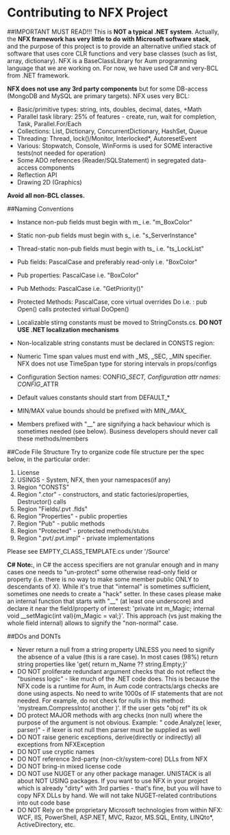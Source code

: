 # Contributing to NFX Project

##IMPORTANT MUST READ!!!
This is **NOT a typical .NET system**.
Actually, the **NFX framework has very little to do with Microsoft software stack**, and the purpose
of this project is to provide an alternative unified stack of software that uses core CLR functions
and very base classes (such as list, array, dictionary). NFX is a BaseClassLibrary for Aum 
programming language that we are working on. For now, we have used C# and very-BCL from .NET framework.


**NFX does not use any 3rd party components** but for some DB-access (MongoDB and MySQL are primary targets).
NFX uses very BCL:
* Basic/primitive types: string, ints, doubles, decimal, dates, +Math
* Parallel task library: 25% of features - create, run, wait for completion,
  Task, Parallel.For/Each
* Collections: List, Dictionary, ConcurrentDictionary, HashSet, Queue
* Threading: Thread, lock()/Monitor, Interlocked*, AutoresetEvent
* Various: Stopwatch, Console, WinForms is used for SOME interactive tests(not needed for operation)
* Some ADO references (Reader/SQLStatement) in segregated data-access components
* Reflection API
* Drawing 2D (Graphics)

**Avoid all non-BCL classes.**

##Naming Conventions
* Instance non-pub fields must begin with m_<PascalCase> i.e.  "m_BoxColor"
* Static non-pub fields must begin with   s_<PascalCase> i.e.  "s_ServerInstance"
* Thread-static non-pub fields must begin with ts_<PascalCase> i.e. "ts_LockList"

* Pub fields: PascalCase and preferably read-only	i.e. "BoxColor"
* Pub properties: PascalCase	i.e. "BoxColor"
* Pub Methods: PascalCase	i.e. "GetPriority()"
* Protected Methods: PascalCase, core virtual overrides Do<PascalCase> i.e. :  pub Open() calls protected virtual DoOpen()
* Localizable stirng constants must be moved to StringConsts.cs. **DO NOT USE .NET localization mechanisms**
* Non-localizable string constants must be declared in CONSTS region:
 * Numeric Time span values must end with _MS, _SEC, _MIN specifier. NFX does not use TimeSpan type for storing intervals in props/configs
 * Configuration Section names: CONFIG_*_SECT, Configuration attr names: CONFIG_*_ATTR
 * Default values constants should start from DEFAULT_*
 * MIN/MAX value bounds should be prefixed with MIN_*/MAX_*
* Members prefixed with "__" are signifying a hack behaviour which is sometimes needed (see below).
 Business developers should never call these methods/members

##Code File Structure
Try to organize code file structure per the spec below, in the particular order:
1.  License
2.  USINGS - System, NFX, then your namespaces(if any)
3.  Region "CONSTS"
4.  Region ".ctor" - constructors, and static factories/properties, Destructor() calls
5.  Region "Fields/.pvt .flds"
6.  Region "Properties" - public properties
7.  Region "Pub" - public methods
8.  Region "Protected" - protected methods/stubs
9.  Region ".pvt/.pvt.impl" - private implementations

Please see EMPTY_CLASS_TEMPLATE.cs under '/Source'

**C# Note:**, in C# the access specifiers are not granular enough and in many cases one needs to 
"un-protect" some otherwise read-only field or property (i.e. there is no way to make some member
public ONLY to descendants of X). While it's true that "internal" is sometimes
sufficient, sometimes one needs to create a "hack" setter. In these cases please make an internal
function that starts with "__" (at least one underscore) and declare it near the field/property
 of interest:  'private int m_Magic;  internal void __setMagic(int val){m_Magic = val;}'. This 
 approach (vs just making the whole field internal) allows to signify the "non-normal" case.

##DOs and DONTs
* Never return a null from a string property UNLESS you need to signify the absence of a value (this is a rare case).
In most cases (98%) return string properties like 'get{ return m_Name ?? string.Empty;}'
* DO NOT proliferate redundant argument checks that do not reflect the "business logic" - like much of
 the .NET code does. This is because the NFX code is a runtime for Aum, in Aum code contracts/args checks 
 are done using aspects. No need to write 1000s of IF statements that are not needed. 
 For example, do not check for nulls in this method: 'mystream.CompressInto( another )'. If the user gets "obj ref" its ok
* DO protect MAJOR methods with arg checks (non null) where the purpose of the argument is not obvious. Example:
 " code.Analyze( lexer, parser)" - if lexer is not null then parser must be supplied as well
* DO NOT raise generic exceptions, derive(directly or indirectly) all exceptions from NFXException 
* DO NOT use cryptic names
* DO NOT reference 3rd-party (non-clr/system-core) DLLs from NFX
* DO NOT bring-in mixed license code
* DO NOT use NUGET or any other package manager. UNISTACK is all about NOT USING packages.
 If you want to use NFX in your project which is already "dirty" with 3rd parties - that's fine, but 
 you will have to copy NFX DLLs by hand. We will not take NUGET-related contributions into out code base
* DO NOT Rely on the proprietary Microsoft technologies from within NFX: 
   WCF, IIS, PowerShell, ASP.NET, MVC, Razor, MS.SQL, Entity, LINQto*, ActiveDirectory, etc.
   



   




